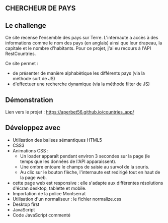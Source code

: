 ## CHERCHEUR DE PAYS

## Le challenge

Ce site recense l'ensemble des pays sur Terre. L'internaute a accès à des informations comme le nom des pays (en anglais) ainsi que leur drapeau, la capitale et le nombre d'habitants. Pour ce projet, j'ai eu recours à l'API RestCountries.

Ce site permet :

- de présenter de manière alphabètique les différents pays (via la méthode sort de JS)
- d'effectuer une recherche dynamique (via la méthode filter de JS)

## Démonstration

Lien vers le projet : https://aperbet56.github.io/countries_app/

## Développez avec

- Utilisation des balises sémantiques HTML5
- CSS3
- Animations CSS :
  - Un loader apparaît pendant environ 3 secondes sur la page (le temps que les données de l'API apparaissent).
  - Une ombre entoure le champs de saisie au survol de la souris.
  - Au clic sur le bouton flèche, l'internaute est redirigé tout en haut de la page web.
- cette page web est responsive : elle s'adapte aux différentes résolutions d'écran desktop, tablette et mobile.
- Importation de la police Montserrat
- Utilisation d'un normaliseur : le fichier normalize.css
- Desktop first
- JavaScript
- Code JavaScript commenté
